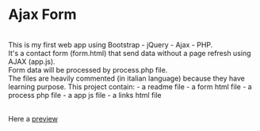 # Ajax Form
<br>
This is my first web app using Bootstrap - jQuery - Ajax - PHP.<br>
It's a contact form (form.html) that send data without a page refresh using AJAX (app.js).<br>
Form data will be processed by process.php file.<br>
The files are heavily commented (in italian language) because they have learning purpose.
This project contain:
- a readme file
- a form html file
- a process php file
- a app js file
- a links html file<br>
<br>

Here a <a href="http://lagodev.altervista.org/form1/form.html">preview</a>
